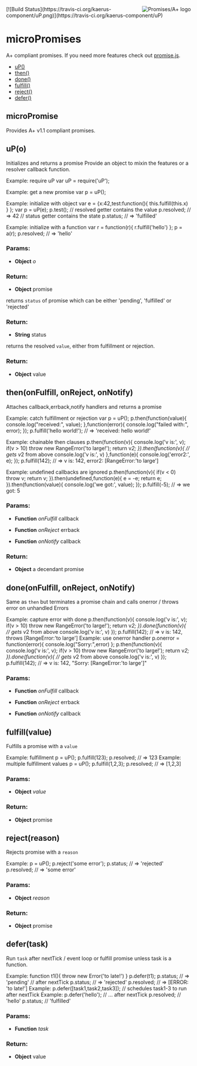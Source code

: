<a href="http://promises-aplus.github.com/promises-spec">
    <img src="http://promises-aplus.github.io/promises-spec/assets/logo-small.png"
         align="right" alt="Promises/A+ logo" />
</a>
[![Build Status](https://travis-ci.org/kaerus-component/uP.png)](https://travis-ci.org/kaerus-component/uP)

# microPromises
A+ compliant promises. If you need more features check out [promise.js](https://github.com/kaerus-component/promise).

  - [uP()](#up)
  - [then()](#then)
  - [done()](#done)
  - [fulfill()](#fulfill)
  - [reject()](#reject)
  - [defer()](#defer)

## microPromise

Provides A+ v1.1 compliant promises.   

## uP(o)

Initializes and returns a promise
Provide an object to mixin the features or a resolver callback function.
 
 Example: require uP
      var uP = require('uP');

 Example: get a new promise
      var p = uP();

 Example: initialize with object
      var e = {x:42,test:function(){ this.fulfill(this.x) } };
      var p = uP(e);
      p.test();
      // resolved getter contains the value 
      p.resolved; // => 42
      // status getter contains the state
      p.status; // => 'fulfilled'

 Example: initialize with a function
      var r = function(r){ r.fulfill('hello') };
      p = a(r);
      p.resolved; // => 'hello'

### Params: 

* **Object** *o* 

### Return:

* **Object** promise

returns `status` of promise which can be either 'pending', 'fulfilled' or 'rejected'

### Return:

* **String** status

returns the resolved `value`, either from fulfillment or rejection.

### Return:

* **Object** value

## then(onFulfill, onReject, onNotify)

Attaches callback,errback,notify handlers and returns a promise 

Example: catch fulfillment or rejection
     var p = uP();
     p.then(function(value){
         console.log("received:", value);
     },function(error){
         console.log("failed with:", error);
     });
     p.fulfill('hello world!'); // => 'received: hello world!'

Example: chainable then clauses
     p.then(function(v){
         console.log('v is:', v);
         if(v > 10) throw new RangeError('to large!');
         return v*2;
     }).then(function(v){ 
         // gets v*2 from above
         console.log('v is:', v)
     },function(e){
         console.log('error2:', e);
     });
     p.fulfill(142); // => v is: 142, error2: [RangeError:'to large']

Example: undefined callbacks are ignored
     p.then(function(v){
         if(v < 0) throw v;
         return v;
     }).then(undefined,function(e){
         e = -e;
         return e;
     }).then(function(value){
         console.log('we got:', value);
     });
     p.fulfill(-5); // => we got: 5
     

### Params: 

* **Function** *onFulfill* callback

* **Function** *onReject* errback 

* **Function** *onNotify* callback 

### Return:

* **Object** a decendant promise

## done(onFulfill, onReject, onNotify)

Same as `then` but terminates a promise chain and calls onerror / throws error on unhandled Errors 

Example: capture error with done
     p.then(function(v){
         console.log('v is:', v);
         if(v > 10) throw new RangeError('to large!');
         return v*2;
     }).done(function(v){ 
         // gets v*2 from above
         console.log('v is:', v)
     });
     p.fulfill(142); // => v is: 142, throws [RangeError:'to large']
Example: use onerror handler
     p.onerror = function(error){ console.log("Sorry:",error) };
     p.then(function(v){
         console.log('v is:', v);
         if(v > 10) throw new RangeError('to large!');
         return v*2;
     }).done(function(v){ 
         // gets v*2 from above
         console.log('v is:', v)
     });
     p.fulfill(142); // => v is: 142, "Sorry: [RangeError:'to large']"
     

### Params: 

* **Function** *onFulfill* callback

* **Function** *onReject* errback 

* **Function** *onNotify* callback 

## fulfill(value)

Fulfills a promise with a `value` 

 Example: fulfillment
     p = uP();
     p.fulfill(123);
     p.resolved; // => 123
 Example: multiple fulfillment values
     p = uP();
     p.fulfill(1,2,3);
     p.resolved; // => [1,2,3]
     

### Params: 

* **Object** *value* 

### Return:

* **Object** promise

## reject(reason)

Rejects promise with a `reason`

 Example:
     p = uP();
     p.reject('some error');
     p.status; // => 'rejected'
     p.resolved; // => 'some error'
     

### Params: 

* **Object** *reason* 

### Return:

* **Object** promise

## defer(task)

Run `task` after nextTick / event loop or fulfill promise unless task is a function.

Example:
      function t1(){ throw new Error('to late!') }
      p.defer(t1); 
      p.status; // => 'pending'
      // after nextTick 
      p.status; // => 'rejected'
      p.resolved; // => [ERROR: 'to late!']
Example:
      p.defer([task1,task2,task3]);
      // schedules task1-3 to run after nextTick
Example: 
      p.defer('hello');
      // ... after nextTick
      p.resolved; // 'hello'
      p.status; // 'fulfilled'

### Params: 

* **Function** *task* 

### Return:

* **Object** value

